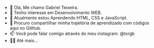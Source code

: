 - 👋 Olá, Me chamo Gabriel Teixeira.
- 👀 Tenho interesse em Desenvolvimento WEB.
- 🌱 Atualmente estou Aprendendo HTML, CSS e JavaScript.
- 💞️ Procuro compartilhar minha trajetória de aprendizado com códigos aqui no GitHub. 
- 📫 Você pode falar comigo através do meu instagram: @txrgb
- 🙋‍♂️ Até mais...
